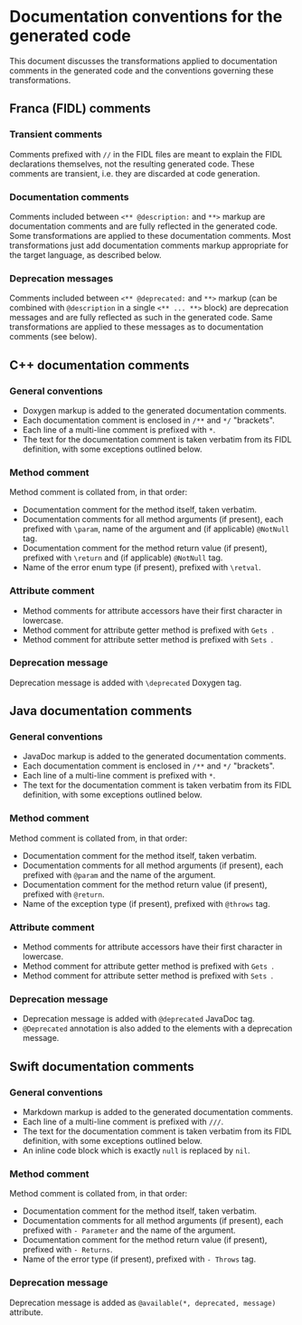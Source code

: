 Documentation conventions for the generated code
================================================

This document discusses the transformations applied to documentation comments in the generated code
and the conventions governing these transformations.

Franca (FIDL) comments
----------------------

### Transient comments
Comments prefixed with `//` in the FIDL files are meant to explain the FIDL declarations themselves,
not the resulting generated code. These comments are transient, i.e. they are discarded at code
generation.

### Documentation comments
Comments included between `<** @description:` and `**>` markup are documentation comments and are
fully reflected in the generated code. Some transformations are applied to these documentation
comments. Most transformations just add documentation comments markup appropriate for the target
language, as described below.

### Deprecation messages
Comments included between `<** @deprecated:` and `**>` markup (can be combined with `@description`
in a single `<** ... **>` block) are deprecation messages and are fully reflected as such in the
generated code. Same transformations are applied to these messages as to documentation comments (see
below).

C++ documentation comments
--------------------------

### General conventions
* Doxygen markup is added to the generated documentation comments.
* Each documentation comment is enclosed in `/**` and `*/` "brackets".
* Each line of a multi-line comment is prefixed with `*`.
* The text for the documentation comment is taken verbatim from its FIDL definition, with some
  exceptions outlined below.

### Method comment
Method comment is collated from, in that order:
* Documentation comment for the method itself, taken verbatim.
* Documentation comments for all method arguments (if present), each prefixed with `\param`, name of
  the argument and (if applicable) `@NotNull` tag.
* Documentation comment for the method return value (if present), prefixed with `\return` and (if
  applicable) `@NotNull` tag.
* Name of the error enum type (if present), prefixed with `\retval`.

### Attribute comment
* Method comments for attribute accessors have their first character in lowercase.
* Method comment for attribute getter method is prefixed with `Gets `.
* Method comment for attribute setter method is prefixed with `Sets `.

### Deprecation message
Deprecation message is added with `\deprecated` Doxygen tag.

Java documentation comments
---------------------------

### General conventions
* JavaDoc markup is added to the generated documentation comments.
* Each documentation comment is enclosed in `/**` and `*/` "brackets".
* Each line of a multi-line comment is prefixed with `*`.
* The text for the documentation comment is taken verbatim from its FIDL definition, with some
  exceptions outlined below.

### Method comment
Method comment is collated from, in that order:
* Documentation comment for the method itself, taken verbatim.
* Documentation comments for all method arguments (if present), each prefixed with `@param` and the
  name of the argument.
* Documentation comment for the method return value (if present), prefixed with `@return`.
* Name of the exception type (if present), prefixed with `@throws` tag.

### Attribute comment
* Method comments for attribute accessors have their first character in lowercase.
* Method comment for attribute getter method is prefixed with `Gets `.
* Method comment for attribute setter method is prefixed with `Sets `.

### Deprecation message
* Deprecation message is added with `@deprecated` JavaDoc tag.
* `@Deprecated` annotation is also added to the elements with a deprecation message.

Swift documentation comments
----------------------------

### General conventions
* Markdown markup is added to the generated documentation comments.
* Each line of a multi-line comment is prefixed with `///`.
* The text for the documentation comment is taken verbatim from its FIDL definition, with some
  exceptions outlined below.
* An inline code block which is exactly `null` is replaced by `nil`.

### Method comment
Method comment is collated from, in that order:
* Documentation comment for the method itself, taken verbatim.
* Documentation comments for all method arguments (if present), each prefixed with `- Parameter` and
  the name of the argument.
* Documentation comment for the method return value (if present), prefixed with `- Returns`.
* Name of the error type (if present), prefixed with `- Throws` tag.

### Deprecation message
Deprecation message is added as `@available(*, deprecated, message)` attribute.
